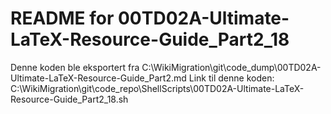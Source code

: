 # README for 00TD02A-Ultimate-LaTeX-Resource-Guide_Part2_18
Denne koden ble eksportert fra C:\WikiMigration\git\code_dump\00TD02A-Ultimate-LaTeX-Resource-Guide_Part2.md
Link til denne koden: C:\WikiMigration\git\code_repo\ShellScripts\00TD02A-Ultimate-LaTeX-Resource-Guide_Part2_18.sh
